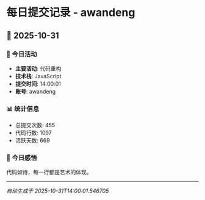 # 每日提交记录 - awandeng

## 📅 2025-10-31

### 🎯 今日活动
- **主要活动**: 代码重构
- **技术栈**: JavaScript
- **提交时间**: 14:00:01
- **账号**: awandeng

### 📊 统计信息
- 总提交次数: 455
- 代码行数: 1097
- 活跃天数: 669

### 💭 今日感悟
代码如诗，每一行都是艺术的体现。

---
*自动生成于 2025-10-31T14:00:01.546705*
